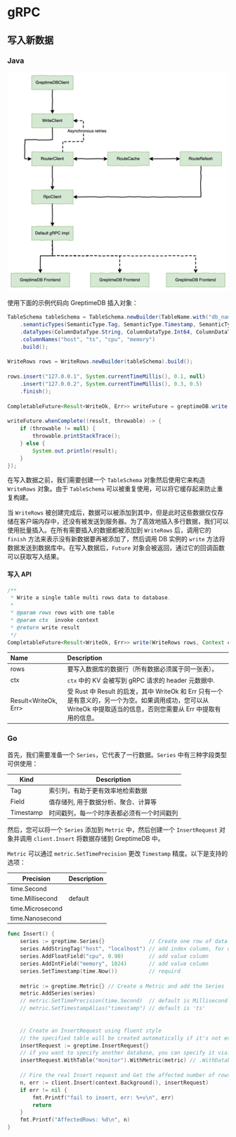 # gRPC

## 写入新数据

### Java
![Data Ingestion Process](../../../public/data-ingest-process.png)

使用下面的示例代码向 GreptimeDB 插入对象：

``` java
TableSchema tableSchema = TableSchema.newBuilder(TableName.with("db_name", "monitor"))
    .semanticTypes(SemanticType.Tag, SemanticType.Timestamp, SemanticType.Field, SemanticType.Field)
    .dataTypes(ColumnDataType.String, ColumnDataType.Int64, ColumnDataType.Float64, ColumnDataType.Float64)
    .columnNames("host", "ts", "cpu", "memory")
    .build();

WriteRows rows = WriteRows.newBuilder(tableSchema).build();

rows.insert("127.0.0.1", System.currentTimeMillis(), 0.1, null)
    .insert("127.0.0.2", System.currentTimeMillis(), 0.3, 0.5)
    .finish();

CompletableFuture<Result<WriteOk, Err>> writeFuture = greptimeDB.write(rows);

writeFuture.whenComplete((result, throwable) -> {
    if (throwable != null) {
        throwable.printStackTrace();
    } else {
        System.out.println(result);
    }
});
```

在写入数据之前，我们需要创建一个 `TableSchema` 对象然后使用它来构造 `WriteRows` 对象。由于 `TableSchema` 可以被重复使用，可以将它缓存起来防止重复构建。

当 `WriteRows` 被创建完成后，数据可以被添加到其中，但是此时这些数据仅仅存储在客户端内存中，还没有被发送到服务器。为了高效地插入多行数据，我们可以使用批量插入。在所有需要插入的数据都被添加到 `WriteRows` 后，调用它的 `finish` 方法来表示没有新数据要再被添加了，然后调用 DB 实例的 `write` 方法将数据发送到数据库中。在写入数据后，`Future` 对象会被返回，通过它的回调函数可以获取写入结果。

#### 写入 API

``` java
/**
 * Write a single table multi rows data to database.
 *
 * @param rows rows with one table
 * @param ctx  invoke context
 * @return write result
 */
CompletableFuture<Result<WriteOk, Err>> write(WriteRows rows, Context ctx);
```

| Name                 | Description                                                                                |
|:---------------------|:-------------------------------------------------------------------------------------------|
| rows                 | 要写入数据库的数据行（所有数据必须属于同一张表）。    |
| ctx                  | `ctx` 中的 KV 会被写到 gRPC 请求的 header 元数据中. |
| Result<WriteOk, Err> | 受 Rust 中 Result 的启发，其中 WriteOk 和 Err 只有一个是有意义的，另一个为空。如果调用成功，您可以从 WriteOk 中提取适当的信息，否则您需要从 Err 中提取有用的信息。                                                                                           |

### Go

首先，我们需要准备一个 `Series`，它代表了一行数据。`Series` 中有三种字段类型可供使用：

| Kind      | Description                                                         |
|-----------|---------------------------------------------------------------------|
| Tag       | 索引列，有助于更有效率地检索数据                                         |
| Field     | 值存储列, 用于数据分析、聚合、计算等                                     |
| Timestamp | 时间戳列，每一个时序表都必须有一个时间戳列                                |


然后，您可以将一个 `Series` 添加到 `Metric` 中，然后创建一个 `InsertRequest` 对象并调用 `client.Insert` 将数据存储到 GreptimeDB 中。

`Metric` 可以通过 `metric.SetTimePrecision` 更改 `Timestamp` 精度。以下是支持的选项：

| Precision        | Description |
|------------------|-------------|
| time.Second      |             |
| time.Millisecond | default     |
| time.Microsecond |             |
| time.Nanosecond  |             |


```go
func Insert() {
    series := greptime.Series{}              // Create one row of data
    series.AddStringTag("host", "localhost") // add index column, for query efficiency
    series.AddFloatField("cpu", 0.90)        // add value column
    series.AddIntField("memory", 1024)       // add value column
    series.SetTimestamp(time.Now())          // requird

    metric := greptime.Metric{} // Create a Metric and add the Series
    metric.AddSeries(series)
    // metric.SetTimePrecision(time.Second)  // default is Millisecond
    // metric.SetTimestampAlias("timestamp") // default is 'ts'


    // Create an InsertRequest using fluent style
    // the specified table will be created automatically if it's not exist
    insertRequest := greptime.InsertRequest{}
    // if you want to specify another database, you can specify it via: `WithDatabase(database)`
    insertRequest.WithTable("monitor").WithMetric(metric) // .WithDatabase(database)

    // Fire the real Insert request and Get the affected number of rows
    n, err := client.Insert(context.Background(), insertRequest)
    if err != nil {
        fmt.Printf("fail to insert, err: %+v\n", err)
        return
    }
    fmt.Printf("AffectedRows: %d\n", n)
}
```

<!-- TODO -->
<!-- ## Delete -->
 
